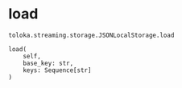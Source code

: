 # load
`toloka.streaming.storage.JSONLocalStorage.load`

```
load(
    self,
    base_key: str,
    keys: Sequence[str]
)
```

